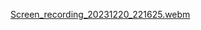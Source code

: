 [Screen_recording_20231220_221625.webm](https://github.com/ahmedevcode/basketball-counter/assets/75087008/e026f5b2-085e-46e0-9569-ec61cc93bf15)
